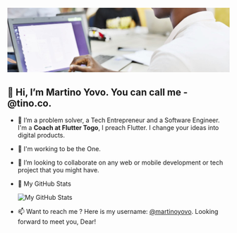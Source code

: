 ![Always Good Apps](https://github.com/martinoyovo/martinoyovo/blob/main/tino.co.jpg)
## 👋 Hi, I’m Martino Yovo. You can call me - @tino.co.
- 👀 I’m a problem solver, a Tech Entrepreneur and a Software Engineer. I'm a <strong>Coach at Flutter Togo</strong>, I preach Flutter. I change your ideas into digital products. <!--, I'm the One!-->
- 🌱 I'm working to be the One.<!--I’m currently working to be a Flutter GDE (Google Developer Expert) and how to make nice websites with the powerful tailwind.css library.-->
- 💞️ I’m looking to collaborate on any web or mobile development or tech project that you might have.
-  :gem: My GitHub Stats

    <!--
        ![](https://komarev.com/ghpvc/?username=martinoyovo)
    -->
    ![My GitHub Stats](https://github-readme-stats.vercel.app/api?username=martinoyovo&show_icons=true&count_private=true&bg_color=0D1117&border_radius=0&hide_title=true&text_color=FFF&icon_color=296ECA&)
<!-- -  :computer: Most used languages 

    [![Most used languages](https://github-readme-stats.vercel.app/api/top-langs/?username=martinoyovo&langs_count=5&hide_title=true&bg_color=0D1117&border_radius=0&hide_title=true&text_color=FFF&icon_color=296ECA)](https://github.com/martinoyovo/github-readme-stats)-->
- 📫 Want to reach me ? Here is my username: [@martinoyovo](https://twitter.com/martinoyovo). Looking forward to meet you, Dear!


<!---
martinoyovo/martinoyovo is a ✨ special ✨ repository because its `README.md` (this file) appears on your GitHub profile.
You can click the Preview link to take a look at your changes.
--->
